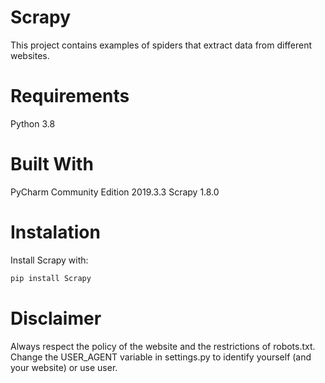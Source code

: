 # Scrapy
This project contains examples of spiders that extract data from different websites.


# Requirements

Python 3.8

# Built With

PyCharm Community Edition 2019.3.3
Scrapy 1.8.0

# Instalation

Install Scrapy with:
```sh
pip install Scrapy
```



# Disclaimer
Always respect the policy of the website and the restrictions of robots.txt.
Change the USER_AGENT variable in settings.py to identify yourself (and your website) or use user.

